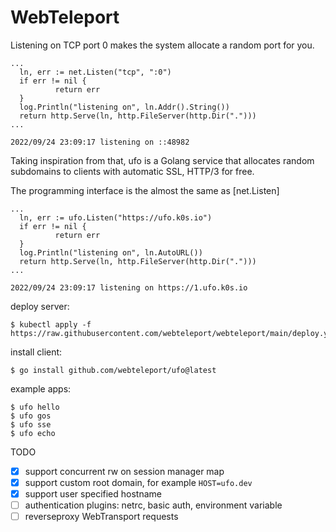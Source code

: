 # WebTeleport

Listening on TCP port 0 makes the system allocate a random port for you.

```
...
  ln, err := net.Listen("tcp", ":0")
  if err != nil {
          return err
  }
  log.Println("listening on", ln.Addr().String())
  return http.Serve(ln, http.FileServer(http.Dir(".")))
...

2022/09/24 23:09:17 listening on ::48982
```

Taking inspiration from that, ufo is a Golang service that allocates random
subdomains to clients with automatic SSL, HTTP/3 for free.

The programming interface is the almost the same as [net.Listen]

```
...
  ln, err := ufo.Listen("https://ufo.k0s.io")
  if err != nil {
          return err
  }
  log.Println("listening on", ln.AutoURL())
  return http.Serve(ln, http.FileServer(http.Dir(".")))
...

2022/09/24 23:09:17 listening on https://1.ufo.k0s.io
```

deploy server:

```
$ kubectl apply -f https://raw.githubusercontent.com/webteleport/webteleport/main/deploy.yaml
```

install client:

```
$ go install github.com/webteleport/ufo@latest
```

example apps:

```
$ ufo hello
$ ufo gos
$ ufo sse
$ ufo echo
```

TODO

- [x] support concurrent rw on session manager map
- [x] support custom root domain, for example `HOST=ufo.dev`
- [x] support user specified hostname
- [ ] authentication plugins: netrc, basic auth, environment variable
- [ ] reverseproxy WebTransport requests
